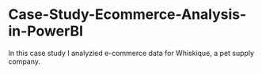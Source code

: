 # Case-Study-Ecommerce-Analysis-in-PowerBI
In this case study I analyzied e-commerce data for Whiskique, a pet supply company.
